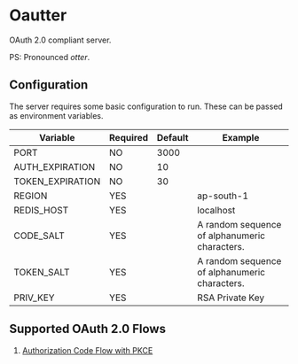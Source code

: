 # Oautter

OAuth 2.0 compliant server.

PS: Pronounced *otter*.

## Configuration

The server requires some basic configuration to run. These can be passed as environment variables.

|Variable        |Required|Default|Example                                      |
|----------------|--------|-------|---------------------------------------------|
|PORT            |NO      |3000   |                                             |
|AUTH_EXPIRATION |NO      |10     |                                             |
|TOKEN_EXPIRATION|NO      |30     |                                             |
|REGION          |YES     |       |ap-south-1                                   |
|REDIS_HOST      |YES     |       |localhost                                    |
|CODE_SALT       |YES     |       |A random sequence of alphanumeric characters.|
|TOKEN_SALT      |YES     |       |A random sequence of alphanumeric characters.|
|PRIV_KEY        |YES     |       |RSA Private Key                              |

## Supported OAuth 2.0 Flows

1. [Authorization Code Flow with PKCE](AUTHORIZATION-CODE-PKCE.md)